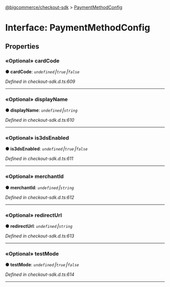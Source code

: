[@bigcommerce/checkout-sdk](../README.md) > [PaymentMethodConfig](../interfaces/paymentmethodconfig.md)



# Interface: PaymentMethodConfig


## Properties
<a id="cardcode"></a>

### «Optional» cardCode

**●  cardCode**:  *`undefined`⎮`true`⎮`false`* 

*Defined in checkout-sdk.d.ts:609*





___

<a id="displayname"></a>

### «Optional» displayName

**●  displayName**:  *`undefined`⎮`string`* 

*Defined in checkout-sdk.d.ts:610*





___

<a id="is3dsenabled"></a>

### «Optional» is3dsEnabled

**●  is3dsEnabled**:  *`undefined`⎮`true`⎮`false`* 

*Defined in checkout-sdk.d.ts:611*





___

<a id="merchantid"></a>

### «Optional» merchantId

**●  merchantId**:  *`undefined`⎮`string`* 

*Defined in checkout-sdk.d.ts:612*





___

<a id="redirecturl"></a>

### «Optional» redirectUrl

**●  redirectUrl**:  *`undefined`⎮`string`* 

*Defined in checkout-sdk.d.ts:613*





___

<a id="testmode"></a>

### «Optional» testMode

**●  testMode**:  *`undefined`⎮`true`⎮`false`* 

*Defined in checkout-sdk.d.ts:614*





___


